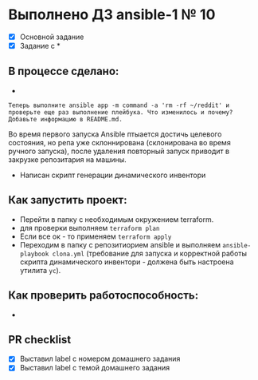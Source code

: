 # Выполнено ДЗ ansible-1 № 10

- [x] Основной задание
- [x] Задание с *

## В процессе сделано:

-

```
Теперь выполните ansible app -m command -a 'rm -rf ~/reddit' и проверьте еще раз выполнение плейбука. Что изменилось и почему? Добавьте информацию в README.md.
```

Во время первого запуска Ansible птыается достичь целевого состояния, но репа уже склоннирована (склонирована во время ручного запуска), после удаления повторный запуск приводит в  закрузке репозитария на машины.

- Написан скрипт генерации динамического инвентори

## Как запустить проект:

 - Перейти в папку с  необходимым окружением terraform.
 - для проверки выполняем `terraform plan`
 - Если все ок - то применяем `terraform apply`
 - Переходим в папку с репозитиорием ansible и выполняем `ansible-playbook clona.yml` (требование для запуска и корректной работы скрипта динамического инвентори - должена быть настроена утилита `yc`).

## Как проверить работоспособность:
 -

## PR checklist
 - [x] Выставил label с номером домашнего задания
 - [x] Выставил label с темой домашнего задания

